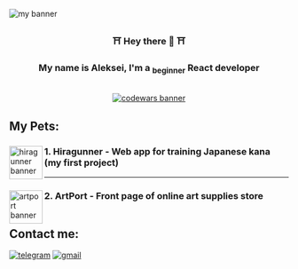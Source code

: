 <picture><img  alt='my banner' src='https://github.com/ViVolf/ViVolf/assets/57603649/5ea9efc5-a1ce-47ba-be78-d848e771899e'></picture>

<h3 align='center'>⛩ Hey there 👋 ⛩</h3>

<h3 align='center'>My name is Aleksei, I'm a <sub>beginner</sub> React developer</h3>

<br>

<div align='center'>
  <a href='https://www.codewars.com/users/ViVolf'>
    <img alt='codewars banner' src='https://www.codewars.com/users/ViVolf/badges/large'></img>
  </a>
</div>

## My Pets:
<div>
  <img width='60' align='left' alt='hiragunner banner' src='https://github.com/ViVolf/ViVolf/assets/57603649/45c5bc88-b7c9-4cd8-8695-f66e6ea53fb0'></img>
  <h3><strong>1. Hiragunner - Web app for training Japanese kana (my first project)</strong></h3>
  <p></p>
</div>

___
<div>
  <img width='60' align='left' alt='artport banner' src='https://github.com/ViVolf/ViVolf/assets/57603649/444f2e19-d303-4e2d-86d4-710e3455f507'></img>
  <h3><strong>2. ArtPort - Front page of online art supplies store</strong></h3>
</div>

[![]()]()

## Contact me:
[![telegram](https://img.shields.io/badge/Telegram-2CA5E0?style=for-the-badge&logo=telegram&logoColor=white)](https://t.me/vivolfi)
[![gmail](https://img.shields.io/badge/Gmail-D14836?style=for-the-badge&logo=gmail&logoColor=white)](mailto:grid.aleksei@gmail.com)
